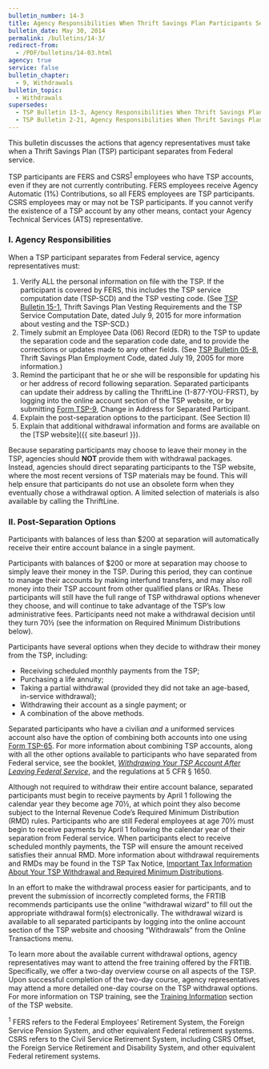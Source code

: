 ```yaml
---
bulletin_number: 14-3
title: Agency Responsibilities When Thrift Savings Plan Participants Separate From Federal Service
bulletin_date: May 30, 2014
permalink: /bulletins/14-3/
redirect-from:
  - /PDF/bulletins/14-03.html
agency: true
service: false
bulletin_chapter:
  - 9, Withdrawals
bulletin_topic:
  - Withdrawals
supersedes:
  - TSP Bulletin 13-3, Agency Responsibilities When Thrift Savings Plan Participants Separate From Federal Service, dated July 12, 2013
  - TSP Bulletin 2-21, Agency Responsibilities When Thrift Savings Plan Participants Separate From Federal Service, dated July 16, 2002
---
```


<p>This bulletin discusses the actions that agency representatives must take when a Thrift Savings Plan (TSP) participant separates from Federal service.</p>

<p>TSP participants are FERS and CSRS<sup><a href="#fn01">1</a></sup> employees who have TSP accounts, even if they are not currently contributing. FERS employees receive Agency Automatic (1%) Contributions, so all FERS employees are TSP participants. CSRS employees may or may not be TSP participants. If you cannot verify the existence of a TSP account by any other means, contact your Agency Technical Services (ATS) representative.</p>

### I. Agency Responsibilities

<p>When a TSP participant separates from Federal service, agency representatives must:</p>
<ol class="Alpha">
<li>Verify ALL the personal information on file with the TSP. If the participant is covered by FERS, this includes the TSP service computation date (TSP-SCD) and the TSP vesting code. (See <a class="pdf" href="15-01.html">TSP Bulletin 15-1</a>, Thrift Savings Plan Vesting Requirements and the TSP Service Computation Date, dated July 9, 2015 for more information about vesting and the TSP-SCD.)</li>
<li>Timely submit an Employee Data (06) Record (EDR) to the TSP to update the separation code and the separation code date, and to provide the corrections or updates made to any other fields. (See <a class="pdf" href="/bulletins/05-8.pdf">TSP Bulletin 05-8</a>, Thrift Savings Plan Employment Code, dated July 19, 2005 for more information.)</li>
<li>Remind the participant that he or she will be responsible for updating his or her address of record following separation. Separated participants can update their address by calling the ThriftLine (1-877-YOU-FRST), by logging into the online account section of the TSP website, or by submitting <a class="pdf nyroModal" href="#tsp09">Form TSP-9</a>, Change in Address for Separated Participant.</li>
<li>Explain the post-separation options to the participant. (See Section II)</li>
<li markdown="1">
Explain that additional withdrawal information and forms are available on the [TSP website]({{ site.baseurl }}).
</li>
</ol>
<p>Because separating participants may choose to leave their money in the TSP, agencies should <strong>NOT</strong> provide them with withdrawal packages. Instead, agencies should direct separating participants to the TSP website, where the most recent versions of TSP materials may be found. This will help ensure that participants do not use an obsolete form when they eventually chose a withdrawal option. A limited selection of materials is also available by calling the ThriftLine.</p>

### II. Post-Separation Options

<p>Participants with balances of less than $200 at separation will automatically receive their entire account balance in a single payment.</p>
<p>Participants with balances of $200 or more at separation may choose to simply leave their money in the TSP. During this period, they can continue to manage their accounts by making interfund transfers, and may also roll money into their TSP account from other qualified plans or IRAs. These participants will still have the full range of TSP withdrawal options whenever they choose, and will continue to take advantage of the TSP’s low administrative fees. Participants need not make a withdrawal decision until they turn 70½ (see the information on Required Minimum Distributions below).</p>
<p>Participants have several options when they decide to withdraw their money from the TSP, including:</p>
<ul>
<li>Receiving scheduled monthly payments from the TSP;</li>
<li>Purchasing a life annuity;</li>
<li>Taking a partial withdrawal (provided they did not take an age-based, in-service withdrawal);</li>
<li>Withdrawing their account as a single payment; or</li>
<li>A combination of the above methods.</li>
</ul>
<p>Separated participants who have a civilian <em>and</em> a uniformed services account also have the option of combining both accounts into one using <a class="pdf" href="../formspubs/tsp-65.pdf">Form TSP-65</a>. For more information about combining TSP accounts, along with all the other options available to participants who have separated from Federal service, see the booklet, <a class="pdf" href="../formspubs/tspbk02.pdf"><em>Withdrawing Your TSP Account After Leaving Federal Service</em></a>, and the regulations at 5 CFR § 1650.</p>
<p>Although not required to withdraw their entire account balance, separated participants must begin to receive payments by April 1 following the calendar year they become age 70½, at which point they also become subject to the Internal Revenue Code’s Required Minimum Distribution (RMD) rules. Participants who are still Federal employees at age 70½ must begin to receive payments by April 1 following the calendar year of their separation from Federal service. When participants elect to receive scheduled monthly payments, the TSP will ensure the amount received satisfies their annual RMD. More information about withdrawal requirements and RMDs may be found in the TSP Tax Notice, <a class="pdf" href="../formspubs/tsp-775.pdf">Important Tax Information About Your TSP Withdrawal and Required Minimum Distributions</a>.</p>
<p>In an effort to make the withdrawal process easier for participants, and to prevent the submission of incorrectly completed forms, the FRTIB recommends participants use the online “withdrawal wizard” to fill out the appropriate withdrawal form(s) electronically. The withdrawal wizard is available to all separated participants by logging into the online account section of the TSP website and choosing “Withdrawals” from the Online Transactions menu.</p>
<p>To learn more about the available current withdrawal options, agency representatives may want to attend the free training offered by the FRTIB. Specifically, we offer a two-day overview course on all aspects of the TSP. Upon successful completion of the two-day course, agency representatives may attend a more detailed one-day course on the TSP withdrawal options. For more information on TSP training, see the <a href="../../representative/Content/trainingInfo.html" target="\_blank">Training Information</a> section of the TSP website.</p>
<a id="fn01"></a>
<p class="footnote"><sup>1</sup> FERS refers to the Federal Employees’ Retirement System, the Foreign Service Pension System, and other equivalent Federal retirement systems. CSRS refers to the Civil Service Retirement System, including CSRS Offset, the Foreign Service Retirement and Disability System, and other equivalent Federal retirement systems.</p>

<!-- CONTENT END -->
